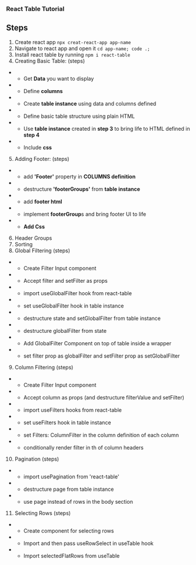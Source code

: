 ### React Table Tutorial

## Steps

1. Create react app `npx creat-react-app app-name`
2. Navigate to react app and open it `cd app-name; code .;`
3. Install react table by running `npm i react-table`
4. Creating Basic Table: (steps)

- - Get **Data** you want to display
- - Define **columns**
- - Create **table instance** using data and columns defined
- - Define basic table structure using plain HTML
- - Use **table instance** created in **step 3** to bring life to HTML defined in **step 4**
- - Include **css**

5. Adding Footer: (steps)

- - add **'Footer'** property in **COLUMNS definition**
- - destructure **'footerGroups'** from **table instance**
- - add **footer html**
- - implement **footerGroup**s and bring footer UI to life
- - **Add Css**

6. Header Groups
7. Sorting
8. Global Filtering (steps)

- - Create Filter Input component
- - Accept filter and setFilter as props
- - import useGlobalFilter hook from react-table
- - set useGlobalFilter hook in table instance
- - destructure state and setGlobalFilter from table instance
- - destructure globalFilter from state
- - Add GlobalFilter Component on top of table inside a wrapper
- - set filter prop as globalFilter and setFilter prop as setGlobalFilter

9. Column Filtering (steps)

- - Create Filter Input component
- - Accept column as props (and destructure filterValue and setFilter)
- - import useFilters hooks from react-table
- - set useFilters hook in table instance
- - set Filters: ColumnFilter in the column definition of each column
- - conditionally render filter in th of column headers

10. Pagination (steps)

- - import usePagination from 'react-table'
- - destructure page from table instance
- - use page instead of rows in the body section

11. Selecting Rows (steps)

- - Create component for selecting rows
- - Import and then pass useRowSelect in useTable hook
- - Import selectedFlatRows from useTable
